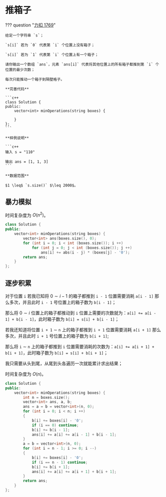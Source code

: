 # 推箱子

??? question "[力扣 1769](https://leetcode.cn/problems/minimum-number-of-operations-to-move-all-balls-to-each-box/description/)"

    给定一个字符串 `s`；
    
    `s[i]` 若为 `0` 代表第 `i` 个位置上没有箱子；

    `s[i]` 若为 `1` 代表第 `i` 个位置上有一个箱子；

    请你输出一个数组 `ans`，元素 `ans[i]` 代表将其他位置上的所有箱子都推到第 `i` 个位置的最少次数；

    每次只能推动一个箱子到隔壁格子。

    **完善代码**

    ```c++
    class Solution {
    public:
        vector<int> minOperations(string boxes) {

        }
    };
    ```

    **样例说明**

    ```c++
    输入 s = "110"

    输出 ans = [1, 1, 3]
    ```

    **数据范围**

    $1 \leq$ `s.size()` $\leq 2000$。

## 暴力模拟

时间复杂度为 $O(n^2)$。

```c++
class Solution {
public:
    vector<int> minOperations(string boxes) {
        vector<int> ans(boxes.size(), 0);
        for (int i = 0; i < int (boxes.size()); i ++)
            for (int j = 0; j < int (boxes.size()); j ++)
                ans[i] += abs(i - j) * (boxes[j] - '0');
        return ans;
    }
};
```

## 逐步积累

对于位置 `i` 若我已知将 $0 \sim i - 1$ 的箱子都推到 `i - 1` 位置需要消耗 `a[i - 1]` 那么多次，并且此时 `i - 1` 号位置上的箱子数为 `b[i - 1]`；

那么将 $0 \sim i$ 位置上的箱子都推动到 `i` 位置上需要的次数就为：`a[i] += a[i - 1] + b[i - 1]`，此时箱子数为 `b[i] = s[i] + b[i - 1]`；

若我还知道将位置 `i + 1` $\sim$ `n` 上的箱子都推到 `i + 1` 位置需要消耗 `a[i + 1]` 那么多次，并且此时 `i + 1` 号位置上的箱子数为 `b[i + 1]`;

那么将 `i` $\sim$ `n` 上的箱子都推到 `i` 位置需要消耗的次数为：`a[i] += a[i + 1] + b[i + 1]`，此时箱子数为 `b[i] = s[i] + b[i + 1]`；

我只需要从头到尾，从尾到头各遍历一次就能累计求出结果；

时间复杂度为 $O(n)$。

```c++
class Solution {
public:
    vector<int> minOperations(string boxes) {
        int n = boxes.size();
        vector<int> ans, a, b;
        ans = a = b = vector<int>(n, 0);
        for (int i = 0; i < n; i ++)
        {
            b[i] += boxes[i] - '0';
            if (i == 0) continue;
            b[i] += b[i - 1];
            ans[i] += a[i] += a[i - 1] + b[i - 1];
        }
        a = b = vector<int>(n, 0);
        for (int i = n - 1; i >= 0; i --)
        {
            b[i] += boxes[i] - '0';
            if (i == n - 1) continue;
            b[i] += b[i + 1];
            ans[i] += a[i] += a[i + 1] + b[i + 1];
        }
        return ans;
    }
};
```